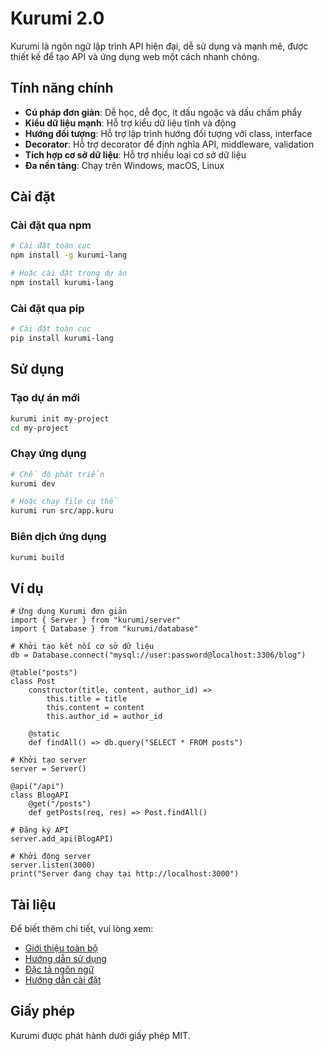# Kurumi 2.0

Kurumi là ngôn ngữ lập trình API hiện đại, dễ sử dụng và mạnh mẽ, được thiết kế để tạo API và ứng dụng web một cách nhanh chóng.

## Tính năng chính

- **Cú pháp đơn giản**: Dễ học, dễ đọc, ít dấu ngoặc và dấu chấm phẩy
- **Kiểu dữ liệu mạnh**: Hỗ trợ kiểu dữ liệu tĩnh và động
- **Hướng đối tượng**: Hỗ trợ lập trình hướng đối tượng với class, interface
- **Decorator**: Hỗ trợ decorator để định nghĩa API, middleware, validation
- **Tích hợp cơ sở dữ liệu**: Hỗ trợ nhiều loại cơ sở dữ liệu
- **Đa nền tảng**: Chạy trên Windows, macOS, Linux

## Cài đặt

### Cài đặt qua npm

```bash
# Cài đặt toàn cục
npm install -g kurumi-lang

# Hoặc cài đặt trong dự án
npm install kurumi-lang
```

### Cài đặt qua pip

```bash
# Cài đặt toàn cục
pip install kurumi-lang
```

## Sử dụng

### Tạo dự án mới

```bash
kurumi init my-project
cd my-project
```

### Chạy ứng dụng

```bash
# Chế độ phát triển
kurumi dev

# Hoặc chạy file cụ thể
kurumi run src/app.kuru
```

### Biên dịch ứng dụng

```bash
kurumi build
```

## Ví dụ

```
# Ứng dụng Kurumi đơn giản
import { Server } from "kurumi/server"
import { Database } from "kurumi/database"

# Khởi tạo kết nối cơ sở dữ liệu
db = Database.connect("mysql://user:password@localhost:3306/blog")

@table("posts")
class Post
    constructor(title, content, author_id) =>
        this.title = title
        this.content = content
        this.author_id = author_id
    
    @static
    def findAll() => db.query("SELECT * FROM posts")

# Khởi tạo server
server = Server()

@api("/api")
class BlogAPI
    @get("/posts")
    def getPosts(req, res) => Post.findAll()

# Đăng ký API
server.add_api(BlogAPI)

# Khởi động server
server.listen(3000)
print("Server đang chạy tại http://localhost:3000")
```

## Tài liệu

Để biết thêm chi tiết, vui lòng xem:

- [Giới thiệu toàn bộ](./KURUMI_INTRODUCTION.md)
- [Hướng dẫn sử dụng](./kurumi_guide.md)
- [Đặc tả ngôn ngữ](./kurumi_spec.md)
- [Hướng dẫn cài đặt](./INSTALL.md)

## Giấy phép

Kurumi được phát hành dưới giấy phép MIT.